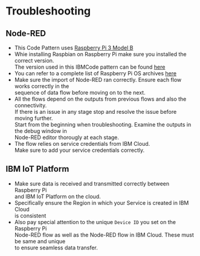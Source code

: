 Troubleshooting
===============

Node-RED
--------

* This Code Pattern uses [Raspberry Pi 3 Model B](https://www.raspberrypi.org/products/raspberry-pi-3-model-b/)  
* Whie installing Raspbian on Raspberry Pi make sure you installed the correct version.  
  The version used in this IBMCode pattern can be found [here](http://downloads.raspberrypi.org/raspbian/images/raspbian-2017-08-17/)  
* You can refer to a complete list of Raspberry Pi OS archives [here](http://downloads.raspberrypi.org/raspbian/images/)  
* Make sure the import of Node-RED ran correctly. Ensure each flow works correctly in the  
  sequence of data flow before moving on to the next. 
* All the flows depend on the outputs from previous flows and also the connectivity.  
  If there is an issue in any stage stop and resolve the issue before moving further.  
  Start from the beginning when troubleshooting. Examine the outputs in the debug window in  
  Node-RED editor thorougly at each stage.    
* The flow relies on service credentials from IBM Cloud.  
  Make sure to add your service credentials correctly.  

  
IBM IoT Platform
----------------
* Make sure data is received and transmitted correctly between Raspberry Pi  
  and IBM IoT Platform on the cloud.  
* Specifically ensure the Region in which your Service is created in IBM Cloud  
  is consistent  
* Also pay special attention to the unique ``Device ID`` you set on the Raspberry Pi  
  Node-RED flow as well as the Node-RED flow in IBM Cloud. These must be same and unique  
  to ensure seamless data transfer.  
